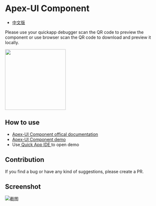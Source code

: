 # Apex-UI Component

* [中文版](./README.md)

Please use your quickapp debugger scan the QR code to preview the component or use browser scan the QR code to download and preview it locally.

<img width="200" src="https://github.com/vivoquickapp/apex-ui-docs/blob/master/docs/assets/qrcode.png?raw=true">

## How to use
- [Apex-UI Component offical documentation](https://vivoquickapp.github.io/apex-ui-docs/)
- [Apex-UI Component demo](https://github.com/vivoquickapp/apex-ui-sample)
- Use[ Quick App IDE ](https://www.quickapp.cn/docCenter/IDEPublicity)to open demo

## Contribution

If you find a bug or have any kind of suggestions, please create a PR.

## Screenshot

![截图](https://github.com/vivoquickapp/apex-ui-docs/blob/master/docs/assets/apex-ui-sample.jpg?raw=true)
